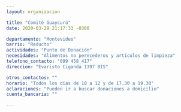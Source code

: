 ```yaml
---
layout: organizacion

title: "Comité Guaycurú"
date: 2020-03-29 21:17:33 -0300

departamento: "Montevideo"
barrio: "Reducto"
actividades: "Punto de Donación"
necesidades: "Alimentos no perecederos y artículos de limpieza"
telefono_contacto: "099 458 417"
direccion: "Evaristo Ciganda 1397 BIS"

otros_contactos: ""
horario: "Todos los días de 10 a 12 y de 17.30 a 19.30"
aclaraciones: "Pueden ir a buscar donaciones a domicilio"
cuenta_bancaria: ""

---
```

